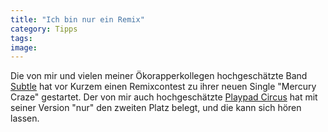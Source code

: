 ```yaml
---
title: "Ich bin nur ein Remix"
category: Tipps
tags: 
image: 
---
```


Die von mir und vielen meiner Ökorapperkollegen hochgeschätzte Band [Subtle](http://www.myspace.com/subtlesix) hat vor Kurzem einen Remixcontest zu ihrer neuen Single "Mercury Craze" gestartet. Der von mir auch hochgeschätzte [Playpad Circus](http://www.myspace.com/playpadcircus) hat mit seiner Version "nur" den zweiten Platz belegt, und die kann sich hören lassen.